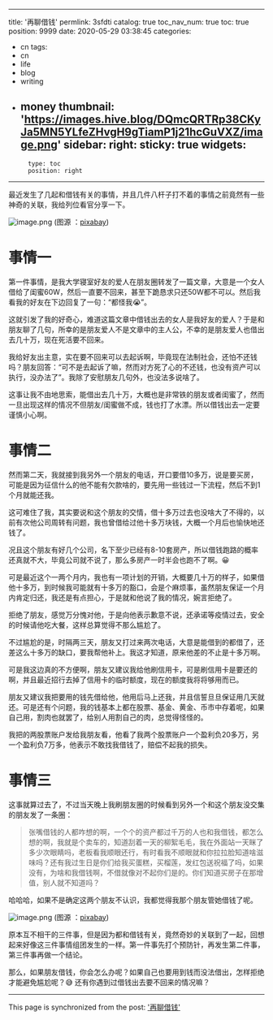 
---
title: '再聊借钱'
permlink: 3sfdti
catalog: true
toc_nav_num: true
toc: true
position: 9999
date: 2020-05-29 03:38:45
categories:
- cn
tags:
- cn
- life
- blog
- writing
- money
thumbnail: 'https://images.hive.blog/DQmcQRTRp38CKyJa5MN5YLfeZHvgH9gTiamP1j21hcGuVXZ/image.png'
sidebar:
    right:
        sticky: true
widgets:
    -
        type: toc
        position: right
---


最近发生了几起和借钱有关的事情，并且几件八杆子打不着的事情之前竟然有一些神奇的关联，我给列位看官分享一下。


![image.png](https://images.hive.blog/DQmcQRTRp38CKyJa5MN5YLfeZHvgH9gTiamP1j21hcGuVXZ/image.png)
(图源 ：[pixabay](https://pixabay.com/))

# 事情一

第一件事情，是我大学寝室好友的爱人在朋友圈转发了一篇文章，大意是一个女人借给了闺蜜60W，然后一直要不回来，甚至下跪恳求只还50W都不可以。然后我看我的好友在下边回复了一句：“都怪我😭”。

这就引发了我的好奇心，难道这篇文章中借钱出去的女人是我好友的爱人？于是和朋友聊了几句，所幸的是朋友爱人不是文章中的主人公，不幸的是朋友爱人也借出去几十万，现在死活要不回来。

我给好友出主意，实在要不回来可以去起诉啊，毕竟现在法制社会，还怕不还钱吗？朋友回答：“可不是去起诉了嘛，然而对方死了心的不还钱，也没有资产可以执行，没办法了”。我除了安慰朋友几句外，也没法多说啥了。

这事让我不由地思索，能借出去几十万，大概也是非常铁的朋友或者闺蜜了，然而一旦出现这样的情况不但朋友/闺蜜做不成，钱也打了水漂。所以借钱出去一定要谨慎小心啊。

# 事情二

然而第二天，我就接到我另外一个朋友的电话，开口要借10多万，说是要买房，可能是因为征信什么的他不能有欠款啥的，要先用一些钱过一下流程，然后不到1个月就能还我。

这可难住了我，其实要说和这个朋友的交情，借十多万过去也没啥大了不得的，以前有次他公司周转有问题，我也曾借给过他十多万块钱，大概一个月后也愉快地还钱了。

况且这个朋友有好几个公司，名下至少已经有8-10套房产，所以借钱跑路的概率还真就不大，毕竟公司就不说了，那么多房产一时半会也跑不了啊。😀

可是最近这个一两个月内，我也有一项计划的开销，大概要几十万的样子，如果借他十多万，到时候我可能就有十多万的豁口，会是个麻烦事，虽然朋友保证一个月内肯定归还，我还是有点担心，于是就和他说了我的情况，婉言拒绝了。

拒绝了朋友，感觉万分愧对他，于是向他表示歉意不说，还承诺等疫情过去，安全的时候请他吃大餐，这样总算觉得不那么尴尬了。

不过尴尬的是，时隔两三天，朋友又打过来两次电话，大意是能借到的都借了，还差这么十多万的缺口，要我帮他补上。我这才知道，原来他差的不止是十多万啊。

可是我这边真的不方便啊，朋友又建议我给他刷信用卡，可是刷信用卡是要还的啊，并且最近招行去掉了信用卡的临时额度，现在的额度我将将够用而已。

朋友又建议我把要用的钱先借给他，他用后马上还我，并且信誓旦旦保证用几天就还。可是还有个问题，我的钱基本上都在股票、基金、黄金、币市中存着呢，如果自己用，割肉也就罢了，给别人用割自己的肉，总觉得怪怪的。

我把的两股票账户发给我朋友看，他看了我两个股票账户一个盈利负20多万，另一个盈利负7万多，他表示不敢找我借钱了，赔偿不起我的损失。

# 事情三

这事就算过去了，不过当天晚上我刷朋友圈的时候看到另外一个和这个朋友没交集的朋友发了一条圈：
>张嘴借钱的人都咋想的啊，一个个的资产都过千万的人也和我借钱，都怎么想的啊，我就是个卖车的，知道刮着一天的柳絮毛毛，我在外面站一天眯了多少次眼睛吗，老板看我顺眼还行，有时看我不顺眼就和你拉拉脸知道啥滋味吗？还有我过生日是你们给我买蛋糕，买榴莲，发红包送祝福了吗，如果没有，为啥和我借钱啊，不借就像对不起你们是的。你们知道买房子在那增值，别人就不知道吗？

哈哈哈，如果不是确定这两个朋友不认识，我都觉得我那个朋友管她借钱了呢。


![image.png](https://images.hive.blog/DQmX6cjhfRKhJFNCtTX2QkAgAvk4NcQsXw4FCjTfxW1WmYm/image.png)
(图源 ：[pixabay](https://pixabay.com/))

原本互不相干的三件事，但是因为都和借钱有关，竟然奇妙的关联到了一起，回想起来好像这三件事情组团发生的一样。第一件事先打个预防针，再发生第二件事，第三件事再做一个结论。

那么，如果朋友借钱，你会怎么办呢？如果自己也要用到钱而没法借出，怎样拒绝才能避免尴尬呢？😅 还有你遇到过借钱出去要不回来的情况嘛？

- - -

This page is synchronized from the post: ['再聊借钱'](https://steemit.com/@oflyhigh/3sfdti)
